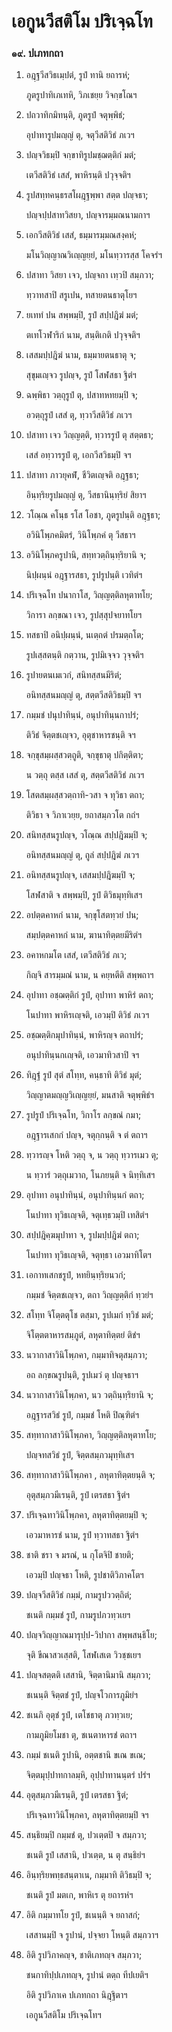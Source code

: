 <h1>เอกูนวีสติโม ปริเจฺฉโท</h1>
<h3>๑๙. ปเภทกถา</h3>
<ol>
<li>
อฎฺฐวีสวิธเมฺปตํ, รูปํ ทานิ ยถารหํ;  
  
ภูตรูปาทิเภเทหิ, วิภเชยฺย วิจกฺขโณฯ  
</li>
  
<li>
ปถวาทิกมิทนฺติ, ภูตรูปํ จตุพฺพิธํ;  
  
อุปาทารูปมญฺญํ ตุ, จตุวีสติวิธํ ภเวฯ  
</li>
  
<li>
ปญฺจวิธมฺปิ จกฺขาทิรูปมชฺฌตฺติกํ มตํ;  
  
เตวีสติวิธํ เสสํ, พาหิรนฺติ ปวุจฺจติฯ  
</li>
  
<li>
รูปสทฺทคนฺธรสโผฎฺฐพฺพา สตฺต ปญฺจธา;  
  
ปญฺจปฺปสาทวิสยา, ปญฺจารมฺมณนามกาฯ  
</li>
  
<li>
เอกวีสติวิธํ  
เสสํ, ธมฺมารมฺมณสงฺคหํ;  
  
มโนวิญฺญาณวิเญฺญยฺยํ, มโนทฺวารสฺส โคจรํฯ  
</li>
  
<li>
ปสาทา วิสยา เจว, ปญฺจกา เทฺวปิ สมฺภวา;  
  
ทฺวาทสาปิ สรูเปน, ทสายตนธาตุโยฯ  
</li>
  
<li>
ยเททํ ปน สพฺพมฺปิ, รูปํ สปฺปฎิฆํ มตํ;  
  
ตเทโวฬาริกํ นาม, สนฺติเกติ ปวุจฺจติฯ  
</li>
  
<li>
เสสมปฺปฎิฆํ นาม, ธมฺมายตนธาตุ จ;  
  
สุขุมเญฺจว รูปญฺจ, รูปํ โสฬสธา ฐิตํฯ  
</li>
  
<li>
ฉพฺพิธา วตฺถุรูปํ ตุ, ปสาทหทยมฺปิ จ;  
  
อวตฺถุรูปํ เสสํ ตุ, ทฺวาวีสติวิธํ ภเวฯ  
</li>
  
<li>
ปสาทา  
เจว วิญฺญตฺติ, ทฺวารรูปํ ตุ สตฺตธา;  
  
เสสํ อทฺวารรูปํ ตุ, เอกวีสวิธมฺปิ จฯ  
</li>
  
<li>
ปสาทา ภาวยุคฬํ, ชีวิตเญฺจติ อฎฺฐธา;  
  
อินฺทฺริยรูปมญฺญํ ตุ, วีสธานินฺทฺริยํ สิยาฯ  
</li>
  
<li>
วโณฺณ คโนฺธ รโส โอชา, ภูตรูปนฺติ อฎฺฐธา;  
  
อวินิโพฺภคมิตรํ, วินิโพฺภคํ ตุ วีสธาฯ  
</li>
  
<li>
อวินิโพฺภครูปานิ, สทฺทวตฺถินฺทฺริยานิ จ;  
  
นิปฺผนฺนํ อฎฺฐารสธา, รูปรูปนฺติ เวทิตํฯ  
</li>
  
<li>
ปริเจฺฉโท ปนากาโส, วิญฺญตฺติลหุตาทโย;  
  
วิการา ลกฺขณา เจว, รูปสฺสุปจยาทโยฯ  
</li>
  
<li>
ทสธาปิ อนิปฺผนฺนํ, นเตฺถตํ ปรมตฺถโต;  
  
รูปเสฺสตนฺติ กตฺวาน, รูปมิเจฺจว วุจฺจติฯ  
</li>
  
<li>
รูปายตนเมเวกํ, สนิทสฺสนมีริตํ;  
  
อนิทสฺสนมญฺญํ ตุ, สตฺตวีสติวิธมฺปิ จฯ  
</li>
  
<li>
กมฺมชํ  
ปนุปาทินฺนํ, อนุปาทินฺนกาปรํ;  
  
ติวิธํ จิตฺตชเญฺจว, อุตุชาหารชนฺติ จฯ  
</li>
  
<li>
จกฺขุสมฺผสฺสวตฺถูติ, จกฺขุธาตุ ปกิตฺติตา;  
  
น วตฺถุ ตสฺส เสสํ ตุ, สตฺตวีสติวิธํ ภเวฯ  
</li>
  
<li>
โสตสมฺผสฺสวตฺถาทิ-วสา จ ทุวิธา ตถา;  
  
ติวิธา จ วิภาเวยฺย, ยถาสมฺภวโต กถํฯ  
</li>
  
<li>
สนิทสฺสนรูปญฺจ, วโณฺณ สปฺปฎิฆมฺปิ จ;  
  
อนิทสฺสนมญฺญํ ตุ, ถูลํ สปฺปฎิฆํ ภเวฯ  
</li>
  
<li>
อนิทสฺสนรูปญฺจ, เสสมปฺปฎิฆมฺปิ จ;  
  
โสฬสาติ จ สพฺพมฺปิ, รูปํ ติวิธมุทฺทิเสฯ  
</li>
  
<li>
อปตฺตคาหกํ นาม, จกฺขุโสตทฺวยํ ปน;  
  
สมฺปตฺตคาหกํ นาม, ฆานาทิตฺตยมีริตํฯ  
</li>
  
<li>
อคาหกมโต  
เสสํ, เตวีสติวิธํ ภเว;  
  
กิญฺจิ สารมฺมณํ นาม, น คยฺหตีติ สพฺพถาฯ  
</li>
  
<li>
อุปาทา อชฺฌตฺติกํ รูปํ, อุปาทา พาหิรํ ตถา;  
  
โนปาทา พาหิรเญฺจติ, เอวมฺปิ ติวิธํ ภเวฯ  
</li>
  
<li>
อชฺฌตฺติกมุปาทินฺนํ, พาหิรญฺจ ตถาปรํ;  
  
อนุปาทินฺนกเญฺจติ, เอวมาทิวสาปิ จฯ  
</li>
  
<li>
ทิฎฺฐํ รูปํ สุตํ สโทฺท, คนฺธาทิ ติวิธํ มุตํ;  
  
วิญฺญาตมญฺญวิเญฺญยฺยํ, มนสาติ จตุพฺพิธํฯ  
</li>
  
<li>
รูปรูปํ ปริเจฺฉโท, วิกาโร ลกฺขณํ กมา;  
  
อฎฺฐารเสกกํ ปญฺจ, จตุกฺกนฺติ จ ตํ ตถาฯ  
</li>
  
<li>
ทฺวารญฺจ โหติ วตฺถุ จ, น วตฺถุ ทฺวารเมว ตุ;  
  
น ทฺวารํ วตฺถุเมวาถ, โนภยนฺติ จ นิทฺทิเสฯ  
</li>
  
<li>
อุปาทา  
อนุปาทินฺนํ, อนุปาทินฺนกํ ตถา;  
  
โนปาทา ทุวิธเญฺจติ, จตุเทฺธวมฺปิ เทสิตํฯ  
</li>
  
<li>
สปฺปฎิคฺฆมุปาทา จ, รูปมปฺปฎิฆํ ตถา;  
  
โนปาทา ทุวิธเญฺจติ, จตุทฺธา เอวมาทิโตฯ  
</li>
  
<li>
เอกาทเสกชรูปํ, หทยินฺทฺริยนวกํ;  
  
กมฺมชํ จิตฺตชเญฺจว, ตถา วิญฺญตฺติกํ ทฺวยํฯ  
</li>
  
<li>
สโทฺท จิโตฺตตุโช ตสฺมา, รูปเมกํ ทฺวิชํ มตํ;  
  
จิโตฺตตาหารสมฺภูตํ, ลหุตาทิตฺตยํ ติชํฯ  
</li>
  
<li>
นวากาสาวินิโพฺภคา, กมฺมาทิจตุสมฺภวา;  
  
อถ ลกฺขณรูปนฺติ, รูปเมวํ ตุ ปญฺจธาฯ  
</li>
  
<li>
นวากาสาวินิโพฺภคา, นว วตฺถินฺทฺริยานิ จ;  
  
อฎฺฐารสวิธํ รูปํ, กมฺมชํ โหติ ปิณฺฑิตํฯ  
</li>
  
<li>
สทฺทากาสาวินิโพฺภคา, วิญฺญตฺติลหุตาทโย;  
  
ปญฺจทสวิธํ รูปํ, จิตฺตสมฺภวมุทฺทิเสฯ  
</li>
  
<li>
สทฺทากาสาวินิโพฺภคา  
, ลหุตาทิตฺตยนฺติ จ;  
  
อุตุสมฺภวมีเรนฺติ, รูปํ เตรสธา ฐิตํฯ  
</li>
  
<li>
ปริเจฺฉทาวินิโพฺภคา, ลหุตาทิตฺตยมฺปิ จ;  
  
เอวมาหารชํ นาม, รูปํ ทฺวาทสธา ฐิตํฯ  
</li>
  
<li>
ชาติ ชรา จ มรณํ, น กุโตจิปิ ชายติ;  
  
เอวมฺปิ ปญฺจธา โหติ, รูปชาติวิภาคโตฯ  
</li>
  
<li>
ปญฺจวีสติวิธํ กมฺมํ, กามรูปววตฺถิตํ;  
  
ชเนติ กมฺมชํ รูปํ, กามรูปภวทฺวเยฯ  
</li>
  
<li>
ปญฺจวิญฺญาณมารุปฺป-วิปากา สพฺพสนฺธิโย;  
  
จุติ ขีณาสวเสฺสติ, โสฬเสเต วิวชฺชเยฯ  
</li>
  
<li>
ปญฺจสตฺตติ  
เสสานิ, จิตฺตานิมานิ สมฺภวา;  
  
ชเนนฺติ จิตฺตชํ รูปํ, ปญฺจโวการภูมิยํฯ  
</li>
  
<li>
ชเนภิ อุตุชํ รูปํ, เตโชธาตุ ภวทฺวเย;  
  
กามภูมิยโมชา ตุ, ชเนตาหารชํ ตถาฯ  
</li>
  
<li>
กมฺมํ ชเนติ รูปานิ, อตฺตชานิ ขเณ ขเณ;  
  
จิตฺตมุปฺปาทกาลมฺหิ, อุปฺปาทานนฺตรํ ปรํฯ  
</li>
  
<li>
อุตุสมฺภวมีเรนฺติ, รูปํ เตรสธา ฐิตํ;  
  
ปริเจฺฉทาวินิโพฺภคา, ลหุตาทิตฺตยมฺปิ จฯ  
</li>
  
<li>
สนฺธิยมฺปิ กมฺมชํ ตุ, ปวเตฺตปิ จ สมฺภวา;  
  
ชเนติ รูปํ เสสานิ, ปวเตฺต, น ตุ สนฺธิยํฯ  
</li>
  
<li>
อินฺทฺริยพทฺธสนฺตาเน, กมฺมาทิ ติวิธมฺปิ จ;  
  
ชเนติ รูปํ มตเก, พาหิเร ตุ ยถารหํฯ  
</li>
  
<li>
อิติ กมฺมาทโย รูปํ, ชเนนฺติ จ ยถาสกํ;  
  
เสสานมฺปิ จ รูปานํ, ปจฺจยา โหนฺติ สมฺภวาฯ  
</li>
  
<li>
อิติ  
รูปวิภาคญฺจ, ชาติเภทญฺจ สมฺภวา;  
  
ชนกาทิปฺปเภทญฺจ, รูปานํ ตตฺถ ทีปเยติฯ  
</li>
  
อิติ รูปวิภาเค ปเภทกถา นิฎฺฐิตาฯ  
</li>
  
เอกูนวีสติโม ปริเจฺฉโทฯ  
</li>
  
  
  
  
  
